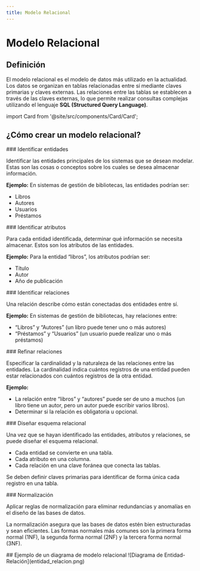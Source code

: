 ```yaml
---
title: Modelo Relacional
---
```


# Modelo Relacional

## Definición

El modelo relacional es el modelo de datos más utilizado en la actualidad. Los datos se organizan en tablas relacionadas entre sí mediante claves primarias y claves externas. Las relaciones entre las tablas se establecen a través de las claves externas, lo que permite realizar consultas complejas utilizando el lenguaje **SQL (Structured Query Language)**.

import Card from '@site/src/components/Card/Card';


## ¿Cómo crear un modelo relacional?

<Card>
### Identificar entidades

Identificar las entidades principales de los sistemas que se desean modelar. Estas son las cosas o conceptos sobre los cuales se desea almacenar información.

**Ejemplo:** En sistemas de gestión de bibliotecas, las entidades podrían ser:
- Libros
- Autores
- Usuarios
- Préstamos

</Card>

<Card>
### Identificar atributos

Para cada entidad identificada, determinar qué información se necesita almacenar. Estos son los atributos de las entidades.

**Ejemplo:** Para la entidad “libros”, los atributos podrían ser:
- Título
- Autor
- Año de publicación
</Card>

<Card>
### Identificar relaciones

Una relación describe cómo están conectadas dos entidades entre sí.

**Ejemplo:** En sistemas de gestión de bibliotecas, hay relaciones entre:
- “Libros” y “Autores” (un libro puede tener uno o más autores)
- “Préstamos” y “Usuarios” (un usuario puede realizar uno o más préstamos)
</Card>

<Card>
### Refinar relaciones

Especificar la cardinalidad y la naturaleza de las relaciones entre las entidades. La cardinalidad indica cuántos registros de una entidad pueden estar relacionados con cuántos registros de la otra entidad.

**Ejemplo:** 
- La relación entre “libros” y “autores” puede ser de uno a muchos (un libro tiene un autor, pero un autor puede escribir varios libros).
- Determinar si la relación es obligatoria u opcional.
</Card>

<Card>
### Diseñar esquema relacional

Una vez que se hayan identificado las entidades, atributos y relaciones, se puede diseñar el esquema relacional.

- Cada entidad se convierte en una tabla.
- Cada atributo en una columna.
- Cada relación en una clave foránea que conecta las tablas.

Se deben definir claves primarias para identificar de forma única cada registro en una tabla.
</Card>

<Card>
### Normalización

Aplicar reglas de normalización para eliminar redundancias y anomalías en el diseño de las bases de datos.

La normalización asegura que las bases de datos estén bien estructuradas y sean eficientes. Las formas normales más comunes son la primera forma normal (1NF), la segunda forma normal (2NF) y la tercera forma normal (3NF).
</Card>

<Card centerContent={true}>
## Ejemplo de un diagrama de modelo relacional
![Diagrama de Entidad-Relación](entidad_relacion.png)
</Card>